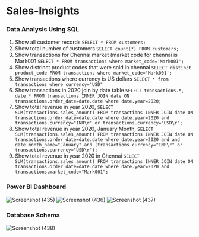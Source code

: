 # Sales-Insights

### Data Analysis Using SQL
1. Show all customer records
    `SELECT * FROM customers;`
2. Show total number of customers
    `SELECT count(*) FROM customers;`
3. Show transactions for Chennai market (market code for chennai is Mark001
    `SELECT * FROM transactions where market_code='Mark001';`
4. Show distrinct product codes that were sold in chennai
    `SELECT distinct product_code FROM transactions where market_code='Mark001';`
5. Show transactions where currency is US dollars
    `SELECT * from transactions where currency="USD"`
6. Show transactions in 2020 join by date table
    `SELECT transactions.*, date.* FROM transactions INNER JOIN date ON transactions.order_date=date.date where date.year=2020;`
6. Show total revenue in year 2020,
    `SELECT SUM(transactions.sales_amount) FROM transactions INNER JOIN date ON transactions.order_date=date.date where date.year=2020 and transactions.currency="INR\r" or transactions.currency="USD\r";`
7. Show total revenue in year 2020, January Month,
    `SELECT SUM(transactions.sales_amount) FROM transactions INNER JOIN date ON transactions.order_date=date.date where date.year=2020 and and date.month_name="January" and (transactions.currency="INR\r" or transactions.currency="USD\r");`
8. Show total revenue in year 2020 in Chennai
    `SELECT SUM(transactions.sales_amount) FROM transactions INNER JOIN date ON transactions.order_date=date.date where date.year=2020 and transactions.market_code="Mark001";`

### Power BI Dashboard
![Screenshot (435)](https://github.com/pratyay2409/Sales-Insights/assets/92170433/d1177d72-ae58-454e-aebc-1140b2ace785)
![Screenshot (436)](https://github.com/pratyay2409/Sales-Insights/assets/92170433/84c4061a-686e-44bd-ac04-740561629c8e)
![Screenshot (437)](https://github.com/pratyay2409/Sales-Insights/assets/92170433/914adbe7-b0b1-414d-b1ca-bf6eaf573848)

### Database Schema
![Screenshot (438)](https://github.com/pratyay2409/Sales-Insights/assets/92170433/0a718413-fa6d-47f6-b20e-2d3218bfe7f1)
